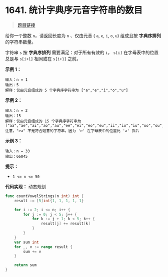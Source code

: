 <!-- markdownlint-disable -->
<!-- customize-tags:数学,动态规划,组合数学 -->

# 1641. 统计字典序元音字符串的数目

> [题目链接](https://leetcode.cn/problems/count-sorted-vowel-strings/)

给你一个整数 `n`，请返回长度为 `n` 、仅由元音 ( `a`, `e`, `i`, `o`, `u`) 组成且按 **字典序排列** 的字符串数量。

字符串 `s` 按 **字典序排列** 需要满足：对于所有有效的 `i`， `s[i]` 在字母表中的位置总是与 `s[i+1]` 相同或在 `s[i+1]` 之前。

**示例 1：**

```
输入：n = 1
输出：5
解释：仅由元音组成的 5 个字典序字符串为 ["a","e","i","o","u"]
```

**示例 2：**

```
输入：n = 2
输出：15
解释：仅由元音组成的 15 个字典序字符串为
["aa","ae","ai","ao","au","ee","ei","eo","eu","ii","io","iu","oo","ou","uu"]
注意，"ea" 不是符合题意的字符串，因为 'e' 在字母表中的位置比 'a' 靠后
```

**示例 3：**

```
输入：n = 33
输出：66045

```

**提示：**

- `1 <= n <= 50`

<!-- markdownlint-restore -->
<!--------------------------------->
<!-- generate by new_leetcode.go -->

**代码实现：**
动态规划

```go
func countVowelStrings(n int) int {
    result := [5]int{1, 1, 1, 1, 1}

    for i := 2; i <= n; i++ {
        for j := 0; j < 5; j++ {
            for k := j + 1; k < 5; k++ {
                result[j] += result[k]
            }
        }
    }
    var sum int
    for _, v := range result {
        sum += v
    }

    return sum
}
```
